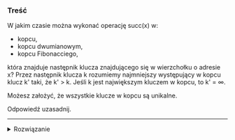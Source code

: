 ### Treść
W jakim czasie można wykonać operację succ(x) w:
* kopcu,
* kopcu dwumianowym,
* kopcu Fibonacciego,

która znajduje następnik klucza znajdującego się w wierzchołku o adresie x? Przez następnik klucza k
rozumiemy najmniejszy występujący w kopcu klucz k' taki, że k' > k. Jeśli k jest największym kluczem w kopcu, to k' = ∞. 

Możesz założyć, że wszystkie klucze w kopcu są unikalne. 

Odpowiedź uzasadnij.

------
<details><summary>Rozwiązanie</summary>
<p>
    
